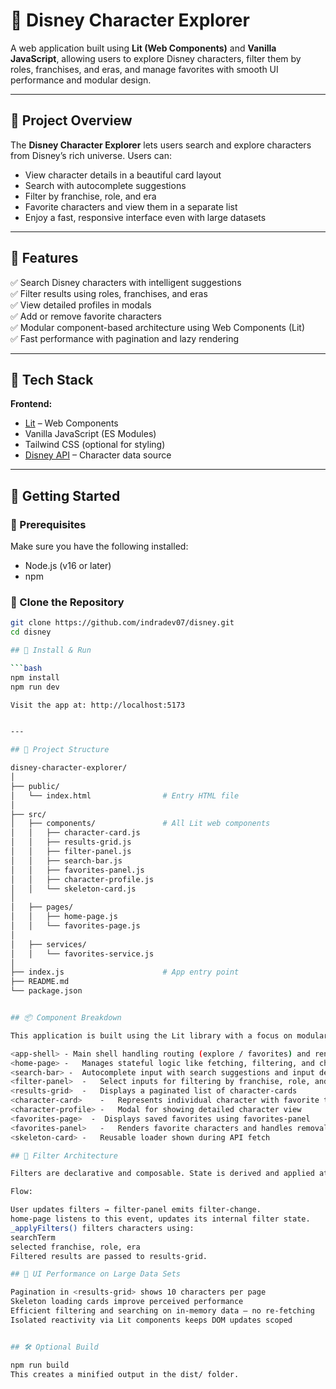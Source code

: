 # 🏰 Disney Character Explorer

A web application built using **Lit (Web Components)** and **Vanilla JavaScript**, allowing users to explore Disney characters, filter them by roles, franchises, and eras, and manage favorites with smooth UI performance and modular design.

---

## 📖 Project Overview

The **Disney Character Explorer** lets users search and explore characters from Disney’s rich universe. Users can:

- View character details in a beautiful card layout  
- Search with autocomplete suggestions  
- Filter by franchise, role, and era  
- Favorite characters and view them in a separate list  
- Enjoy a fast, responsive interface even with large datasets

---

## 🚀 Features

✅ Search Disney characters with intelligent suggestions  
✅ Filter results using roles, franchises, and eras  
✅ View detailed profiles in modals  
✅ Add or remove favorite characters  
✅ Modular component-based architecture using Web Components (Lit)  
✅ Fast performance with pagination and lazy rendering  

---

## 🧱 Tech Stack

**Frontend:**

- [Lit](https://lit.dev) – Web Components
- Vanilla JavaScript (ES Modules)
- Tailwind CSS (optional for styling)
- [Disney API](https://disneyapi.dev/) – Character data source

---

## 🏁 Getting Started

### 🔹 Prerequisites

Make sure you have the following installed:

- Node.js (v16 or later)
- npm

### 🔹 Clone the Repository

```bash
git clone https://github.com/indradev07/disney.git
cd disney

## 🔹 Install & Run

```bash
npm install
npm run dev

Visit the app at: http://localhost:5173


---

## 📂 Project Structure

disney-character-explorer/
│
├── public/
│   └── index.html                # Entry HTML file
│
├── src/
│   ├── components/               # All Lit web components
│   │   ├── character-card.js
│   │   ├── results-grid.js
│   │   ├── filter-panel.js
│   │   ├── search-bar.js
│   │   ├── favorites-panel.js
│   │   ├── character-profile.js
│   │   └── skeleton-card.js
│
│   ├── pages/
│   │   ├── home-page.js
│   │   └── favorites-page.js
│
│   ├── services/
│   │   └── favorites-service.js
│
├── index.js                      # App entry point
├── README.md
└── package.json


## 📦 Component Breakdown

This application is built using the Lit library with a focus on modular Web Components, each encapsulating its own logic, styles, and events.

<app-shell> - Main shell handling routing (explore / favorites) and rendering pages
<home-page> -   Manages stateful logic like fetching, filtering, and character selection
<search-bar> -	Autocomplete input with search suggestions and input debouncing
<filter-panel>  -	Select inputs for filtering by franchise, role, and era
<results-grid>  - 	Displays a paginated list of character-cards
<character-card>    -	Represents individual character with favorite toggle
<character-profile> -	Modal for showing detailed character view
<favorites-page>  -  Displays saved favorites using favorites-panel
<favorites-panel>   -	Renders favorite characters and handles removal
<skeleton-card> -	Reusable loader shown during API fetch

## 🧠 Filter Architecture

Filters are declarative and composable. State is derived and applied at runtime via a central filter mechanism inside home-page.

Flow:

User updates filters → filter-panel emits filter-change.
home-page listens to this event, updates its internal filter state.
_applyFilters() filters characters using:
searchTerm
selected franchise, role, era
Filtered results are passed to results-grid.

## 🚀 UI Performance on Large Data Sets

Pagination in <results-grid> shows 10 characters per page
Skeleton loading cards improve perceived performance
Efficient filtering and searching on in-memory data – no re-fetching
Isolated reactivity via Lit components keeps DOM updates scoped


## 🛠️ Optional Build

npm run build
This creates a minified output in the dist/ folder.
